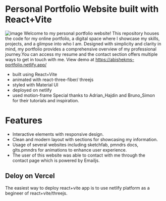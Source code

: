 # Personal Portfolio Website built with React+Vite
![image](https://github.com/AbishekMS/3DPortfolio/assets/108707094/fc291f9b-d548-4b88-9b8b-4afd57042ba5)
Welcome to my personal portfolio website! This repository houses the code for my online portfolio,
a digital space where I showcase my skills, projects, and a glimpse into who I am. Designed with simplicity and clarity in mind, my portfolio provides a comprehensive overview of my professional journey.You can access my resume and the contact section offers multiple ways to get in touch with me.
View demo at https://abishekms-portfolio.netlify.app/
  * built using React+Vite
  * animated with react-three-fiber/ threejs
  * styled with Material UI
  * deployed on netlify
  * used motion-frame
Special thanks to Adrian_Hajdin and Bruno_Simon for their tutorials and inspiration.

# Features
  * Interactive elements with responsive design.
  * Clean and modern layout with sections for showcasing my information.
  * Usage of several websites including sketchfab, pmndrs docs, glts.pmndrs for animations to enhance user experience.
  * The user of this website was able to contact with me through the contact page which is powered by Emailjs.

## Deloy on Vercel
 The easiest way to deploy react+vite app is to use netlify platform as a begineer of react+vite/threejs.



